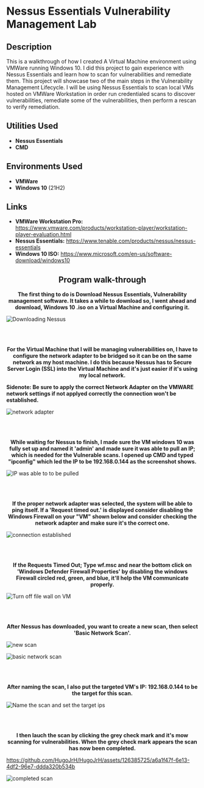 <h1>Nessus Essentials Vulnerability Management Lab</h1>

<h2>Description</h2>
This is a walkthrough of how I created A Virtual Machine environment using VMWare running Windows 10. I did this project to gain experience with Nessus Essentials and learn how to scan for vulnerabilities and remediate them. This project will showcase two of the main steps in the Vulnerability Management Lifecycle. I will be using Nessus Essentials to scan local VMs hosted on VMWare Workstation in order run credentialed scans to discover vulnerabilities, remediate some of the vulnerabilities, then perform a rescan to verify remediation.
<br />

<h2>Utilities Used</h2>

- <b>Nessus Essentials</b> 
- <b>CMD</b>

<h2>Environments Used </h2>

- <b>VMWare</b>
- <b>Windows 10</b> (21H2)

<h2>Links</h2>

- <b>VMWare Workstation Pro:</b> https://www.vmware.com/products/workstation-player/workstation-player-evaluation.html
- <b>Nessus Essentials:</b> https://www.tenable.com/products/nessus/nessus-essentials
- <b>Windows 10 ISO:</b> https://www.microsoft.com/en-us/software-download/windows10

<h2 align="center">Program walk-through</h2>

<p align="center">
<b>The first thing to do is Download Nessus Essentials, Vulnerability management software. It takes a while to download so, I went ahead and download, Windows 10 .iso on a Virtual Machine and configuring it.</b> <br/>
</p>

![Downloading Nessus](https://github.com/HugoJrH/HugoJrH/assets/126385725/372c1387-cc9a-433d-a0cd-28d9aafa4b43)

<br />
<br />
<p align="center">
<b>For the Virtual Machine that I will be managing vulnerabilities on, I have to configure the network adapter to be bridged so it can be on the same network as my host machine. I do this because Nessus has to Secure Server Login (SSL) into the Virtual Machine and it's just easier if it's using my local network.
  
  Sidenote: Be sure to apply the correct Network Adapter on the VMWARE network settings if not applyed correctly the connection won't be established. </b> <br/>
</p>

![network adapter](https://github.com/HugoJrH/HugoJrH/assets/126385725/62f55ca1-a9bc-4300-ad12-23aa429c3fa3)

<br />
<br />
<p align="center">
<b>While waiting for Nessus to finish, I made sure the VM windows 10 was fully set up and named it 'admin' and made sure it was able to pull an IP; which is needed for the Vulnerable scans. I opened up CMD and typed "ipconfig" which led the IP to be 192.168.0.144 as the screenshot shows.</b> <br/>
</p>

![IP was able to to be pulled](https://github.com/HugoJrH/HugoJrH/assets/126385725/8a01bc47-f227-45d9-b0ea-1fdc6b83d3fe)

<br />
<br />
<p align="center">
<b>If the proper network adapter was selected, the system will be able to ping itself. If a 'Request timed out.' is displayed consider disabling the Windows Firewall on your "VM" shown below and  consider checking the network adapter and make sure it's the correct one.
</b> <br/>
</p>

![connection established](https://github.com/HugoJrH/HugoJrH/assets/126385725/c8228423-7848-40ff-812d-19297dbd2447)

<br />
<br />
<p align="center">
<b>If the Requests Timed Out; Type wf.msc and near the bottom click on 'Windows Defender Firewall Properties' by disabling the windows Firewall circled red, green, and blue, it'll help the VM communicate properly. </b> <br/>
</p>

![Turn off file wall on VM](https://github.com/HugoJrH/HugoJrH/assets/126385725/beb4d3ff-1a7b-4160-a8ee-ad5a40baa20e)

<br />
<br />
<p align="center">
<b>After Nessus has downloaded, you want to create a new scan, then select 'Basic Network Scan'. </b> <br/>
</p>

![new scan](https://github.com/HugoJrH/HugoJrH/assets/126385725/f8e3c361-f3a0-4598-9f02-e64b8c15cf53)

![basic network scan](https://github.com/HugoJrH/HugoJrH/assets/126385725/c0127118-38fc-4730-8ea8-69ce659ee31c)


<br />
<br />
<p align="center">
<b>After naming the scan, I also put the targeted VM's IP: 192.168.0.144 to be the target for this scan.</b> <br/>
</p>

![Name the scan and set the target ips](https://github.com/HugoJrH/HugoJrH/assets/126385725/f830e35d-c4e7-483f-86f5-e95908532821)

<br />
<br />
<p align="center">
<b>I then lauch the scan by clicking the grey check mark and it's mow scanning for vulnerabilities. When the grey check mark appears the scan has now been completed.</b> <br/>
</p>

https://github.com/HugoJrH/HugoJrH/assets/126385725/a6a1f47f-6e13-4df2-96e7-ddda320b534b

![completed scan](https://github.com/HugoJrH/HugoJrH/assets/126385725/9f20bc93-e8b2-4936-9de2-ccb7ad7b1213)



